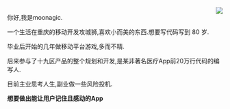 <img align="right" src="https://github-readme-stats.vercel.app/api?username=moonagic&show_icons=false&icon_color=0366d6&text_color=24292e&bg_color=eeeeee&hide_title=true" />

你好,我是moonagic.

一个生活在重庆的移动开发攻城狮,喜欢小而美的东西.想要写代码写到 80 岁.

毕业后开始的几年做移动平台游戏,多而不精.

后来参与了十九区产品的整个规划和开发,是某非著名医疗App前20万行代码的编写人.

目前主业思考人生,副业做一些风险投机.

**想要做出能让用户记住且感动的App**
